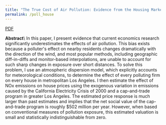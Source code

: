 ```yaml
---
title: "The True Cost of Air Pollution: Evidence from the Housing Market"
permalink: /poll_house
---
```


[PDF](/assets/Sullivan_2016_Cost_of_Pollution.pdf)

**Abstract**\\
In this paper, I present evidence that current economics research significantly
  underestimates the effects of air pollution.
This bias exists because a polluter's effect on nearby residents changes
  dramatically with the direction of the wind, and most popular methods,
  including geographic diff-in-diffs and monitor-based interpolations, are
  unable to account for such sharp changes in exposure over short distances.
To solve this problem, I use an atmospheric dispersion model, which explicitly
  accounts for meteorological conditions, to determine the effect of every
  polluting firm on every house in metropolitan Los Angeles.
I then estimate the effect of NOx emissions on house prices using the
  exogenous variation in emissions caused by the California Electricity Crisis
  of 2000 and a cap-and-trade program in greater Los Angeles.
The estimated price response is much larger than past estimates and implies that
  the net social value of the cap-and-trade program is roughly $502 million
  per year.
However, when based on conventional measures of pollution exposure, this
  estimated valuation is small and statistically indistinguishable from zero.
